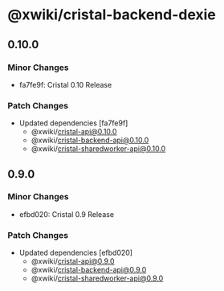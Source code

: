 # @xwiki/cristal-backend-dexie

## 0.10.0

### Minor Changes

- fa7fe9f: Cristal 0.10 Release

### Patch Changes

- Updated dependencies [fa7fe9f]
  - @xwiki/cristal-api@0.10.0
  - @xwiki/cristal-backend-api@0.10.0
  - @xwiki/cristal-sharedworker-api@0.10.0

## 0.9.0

### Minor Changes

- efbd020: Cristal 0.9 Release

### Patch Changes

- Updated dependencies [efbd020]
  - @xwiki/cristal-api@0.9.0
  - @xwiki/cristal-backend-api@0.9.0
  - @xwiki/cristal-sharedworker-api@0.9.0
